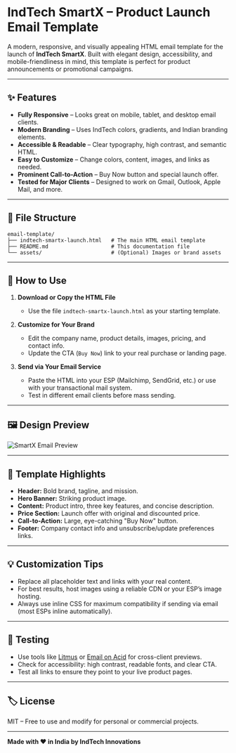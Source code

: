 # IndTech SmartX – Product Launch Email Template

A modern, responsive, and visually appealing HTML email template for the launch of **IndTech SmartX**. Built with elegant design, accessibility, and mobile-friendliness in mind, this template is perfect for product announcements or promotional campaigns.

---

## ✨ Features

- **Fully Responsive** – Looks great on mobile, tablet, and desktop email clients.
- **Modern Branding** – Uses IndTech colors, gradients, and Indian branding elements.
- **Accessible & Readable** – Clear typography, high contrast, and semantic HTML.
- **Easy to Customize** – Change colors, content, images, and links as needed.
- **Prominent Call-to-Action** – Buy Now button and special launch offer.
- **Tested for Major Clients** – Designed to work on Gmail, Outlook, Apple Mail, and more.

---

## 📂 File Structure

```
email-template/
├── indtech-smartx-launch.html   # The main HTML email template
├── README.md                    # This documentation file
└── assets/                      # (Optional) Images or brand assets
```

---

## 🚀 How to Use

1. **Download or Copy the HTML File**

   - Use the file `indtech-smartx-launch.html` as your starting template.

2. **Customize for Your Brand**

   - Edit the company name, product details, images, pricing, and contact info.
   - Update the CTA (`Buy Now`) link to your real purchase or landing page.

3. **Send via Your Email Service**

   - Paste the HTML into your ESP (Mailchimp, SendGrid, etc.) or use with your transactional mail system.
   - Test in different email clients before mass sending.

---

## 🖼️ Design Preview

![SmartX Email Preview](https://images.unsplash.com/photo-1531256379416-9f000e90aacc?w=1200&auto=format&fit=crop&q=80)

---

## 📝 Template Highlights

- **Header:** Bold brand, tagline, and mission.
- **Hero Banner:** Striking product image.
- **Content:** Product intro, three key features, and concise description.
- **Price Section:** Launch offer with original and discounted price.
- **Call-to-Action:** Large, eye-catching "Buy Now" button.
- **Footer:** Company contact info and unsubscribe/update preferences links.

---

## 💡 Customization Tips

- Replace all placeholder text and links with your real content.
- For best results, host images using a reliable CDN or your ESP’s image hosting.
- Always use inline CSS for maximum compatibility if sending via email (most ESPs inline automatically).

---

## 📧 Testing

- Use tools like [Litmus](https://litmus.com/) or [Email on Acid](https://www.emailonacid.com/) for cross-client previews.
- Check for accessibility: high contrast, readable fonts, and clear CTA.
- Test all links to ensure they point to your live product pages.

---

## 🏷️ License

MIT – Free to use and modify for personal or commercial projects.

---

**Made with ❤️ in India by IndTech Innovations**
